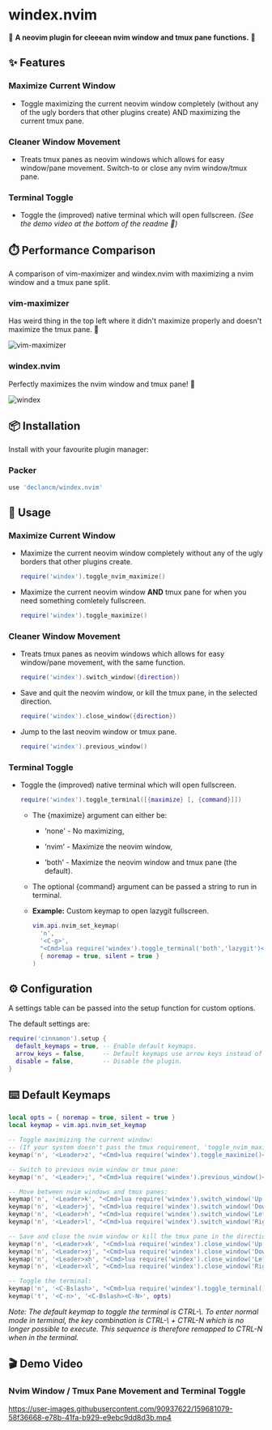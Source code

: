 # windex.nvim

🧼 __A neovim plugin for cleeean nvim window and tmux pane functions.__ 🧼

## ✨ Features

### Maximize Current Window

* Toggle maximizing the current neovim window completely (without any of the ugly borders
  that other plugins create) AND maximizing the current tmux pane.

### Cleaner Window Movement

* Treats tmux panes as neovim windows which allows for easy window/pane movement.
  Switch-to or close any nvim window/tmux pane.

### Terminal Toggle

* Toggle the (improved) native terminal which will open fullscreen. _(See the
  demo video at the bottom of the readme _👀_)_

## ⏱️ Performance Comparison

A comparison of vim-maximizer and windex.nvim with maximizing a nvim window and a tmux pane split.

### vim-maximizer

Has weird thing in the top left where it didn't maximize properly and doesn't maximize the tmux pane. 🤢

![vim-maximizer](https://user-images.githubusercontent.com/90937622/159694125-322f371f-4334-4731-bf02-cfde05945654.png)

### windex.nvim

Perfectly maximizes the nvim window and tmux pane! 👑

![windex](https://user-images.githubusercontent.com/90937622/159694138-5b99ec1d-e860-42fb-9af6-ca23b98dda25.png)

## 📦 Installation

Install with your favourite plugin manager:

### Packer

```lua
use 'declancm/windex.nvim'
```

## 🎉 Usage

### Maximize Current Window

* Maximize the current neovim window completely without any of the ugly borders
  that other plugins create.

  ```lua
  require('windex').toggle_nvim_maximize()
  ```

* Maximize the current neovim window __AND__ tmux pane for when you need something
  comletely fullscreen.

  ```lua
  require('windex').toggle_maximize()
  ```

### Cleaner Window Movement

* Treats tmux panes as neovim windows which allows for easy window/pane movement,
  with the same function.

  ```lua
  require('windex').switch_window({direction})
  ```

* Save and quit the neovim window, or kill the tmux pane, in the selected direction.

  ```lua
  require('windex').close_window({direction})
  ```

* Jump to the last neovim window or tmux pane.

  ```lua
  require('windex').previous_window()
  ```

### Terminal Toggle

* Toggle the (improved) native terminal which will open fullscreen.

  ```lua
  require('windex').toggle_terminal([{maximize} [, {command}]])
  ```

  * The {maximize} argument can either be:
  
    * 'none' - No maximizing,
    
    * 'nvim' - Maximize the neovim window,
    
    * 'both' - Maximize the neovim window and tmux pane (the default).

  * The optional {command} argument can be passed a string to run in terminal.

  * __Example:__ Custom keymap to open lazygit fullscreen.

    ```lua
    vim.api.nvim_set_keymap(
      'n',
      '<C-g>',
      "<Cmd>lua require('windex').toggle_terminal('both','lazygit')<CR>",
      { noremap = true, silent = true }
    )
    ```

## ⚙️ Configuration

A settings table can be passed into the setup function for custom options.

The default settings are:

```lua
require('cinnamon').setup {
  default_keymaps = true, -- Enable default keymaps.
  arrow_keys = false,     -- Default keymaps use arrow keys instead of 'h,j,k,l'.
  disable = false,        -- Disable the plugin.
}
```

## ⌨️ Default Keymaps

```lua
local opts = { noremap = true, silent = true }
local keymap = vim.api.nvim_set_keymap

-- Toggle maximizing the current window:
-- (If your system doesn't pass the tmux requirement, 'toggle_nvim_maximize()' will be used instead.)
keymap('n', '<Leader>z', "<Cmd>lua require('windex').toggle_maximize()<CR>", opts)

-- Switch to previous nvim window or tmux pane:
keymap('n', '<Leader>;', "<Cmd>lua require('windex').previous_window()<CR>", opts)

-- Move between nvim windows and tmux panes:
keymap('n', '<Leader>k', "<Cmd>lua require('windex').switch_window('Up')<CR>", opts)
keymap('n', '<Leader>j', "<Cmd>lua require('windex').switch_window('Down')<CR>", opts)
keymap('n', '<Leader>h', "<Cmd>lua require('windex').switch_window('Left')<CR>", opts)
keymap('n', '<Leader>l', "<Cmd>lua require('windex').switch_window('Right')<CR>", opts)

-- Save and close the nvim window or kill the tmux pane in the direction selected:
keymap('n', '<Leader>xk', "<Cmd>lua require('windex').close_window('Up')<CR>", opts)
keymap('n', '<Leader>xj', "<Cmd>lua require('windex').close_window('Down')<CR>", opts)
keymap('n', '<Leader>xh', "<Cmd>lua require('windex').close_window('Left')<CR>", opts)
keymap('n', '<Leader>xl', "<Cmd>lua require('windex').close_window('Right')<CR>", opts)

-- Toggle the terminal:
keymap('n', '<C-Bslash>', "<Cmd>lua require('windex').toggle_terminal()<CR>", opts)
keymap('t', '<C-n>', '<C-Bslash><C-N>', opts)
```

_Note: The default keymap to toggle the terminal is CTRL-\\. To enter normal mode in
terminal, the key combination is CTRL-\\ + CTRL-N which is no longer possible to 
execute. This sequence is therefore remapped to CTRL-N when in the terminal._

## 🎬 Demo Video

### Nvim Window / Tmux Pane Movement and Terminal Toggle

https://user-images.githubusercontent.com/90937622/159681079-58f36668-e78b-41fa-b929-e9ebc9dd8d3b.mp4

